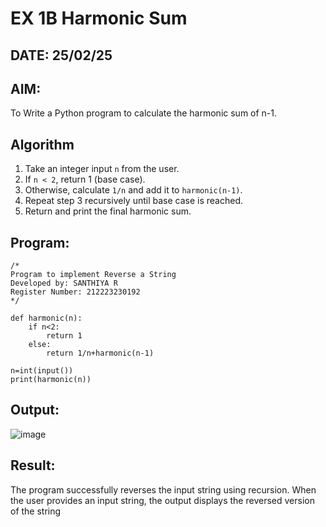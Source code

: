 # EX 1B Harmonic Sum
## DATE: 25/02/25
## AIM:
To Write a Python program to calculate the harmonic sum of n-1.

## Algorithm

1. Take an integer input `n` from the user.  
2. If `n < 2`, return 1 (base case).  
3. Otherwise, calculate `1/n` and add it to `harmonic(n-1)`.  
4. Repeat step 3 recursively until base case is reached.  
5. Return and print the final harmonic sum. 

## Program:
```
/*
Program to implement Reverse a String
Developed by: SANTHIYA R
Register Number: 212223230192
*/
```
```
def harmonic(n):
    if n<2:
        return 1
    else:
        return 1/n+harmonic(n-1)
        
n=int(input())
print(harmonic(n))
```

## Output:
![image](https://github.com/user-attachments/assets/75b43c51-1cb7-424e-871f-b20f97401215)

## Result:
The program successfully reverses the input string using recursion. When the user provides an input string, the output displays the reversed version of the string
